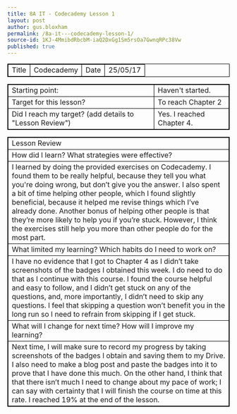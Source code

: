 ```yaml
---
title: 8A IT - Codecademy Lesson 1
layout: post
author: gus.bloxham
permalink: /8a-it---codecademy-lesson-1/
source-id: 1KJ-4MmibdRbcbM-iaQ2DxGg1Sm5rsOa7GwnqRPc38Vw
published: true
---
```


<html>
<head>
<style>
table, th, td {
    border: 1px solid black;
}
</style>
</head>
<body>

<table>
  <tr>
    <td>Title</td>
    <td>Codecademy</td>
    <td>Date</td>
    <td>25/05/17</td>
  </tr>
</table>


<table>
  <tr>
    <td>Starting point:</td>
    <td>Haven't started.</td>
  </tr>
  <tr>
    <td>Target for this lesson?</td>
    <td>To reach Chapter 2</td>
  </tr>
  <tr>
    <td>Did I reach my target? 
(add details to "Lesson Review")</td>
    <td>Yes. I reached Chapter 4.</td>
  </tr>
</table>


<table>
  <tr>
    <td>Lesson Review</td>
  </tr>
  <tr>
    <td>How did I learn? What strategies were effective? </td>
  </tr>
  <tr>
    <td>I learned by doing the provided exercises on Codecademy. I found them to be really helpful, because they tell you what you're doing wrong, but don’t give you the answer. I also spent a bit of time helping other people, which I found slightly beneficial, because it helped me revise things which I’ve already done. Another bonus of helping other people is that they’re more likely to help you if you’re stuck. However, I think the exercises still help you more than other people do for the most part.</td>
  </tr>
  <tr>
    <td>What limited my learning? Which habits do I need to work on? </td>
  </tr>
  <tr>
    <td>I have no evidence that I got to Chapter 4 as I didn’t take screenshots of the badges I obtained this week. I do need to do that as I continue with this course. I found the course helpful and easy to follow, and I didn’t get stuck on any of the questions, and, more importantly, I didn’t need to skip any questions. I feel that skipping a question won’t benefit you in the long run so I need to refrain from skipping if I get stuck.</td>
  </tr>
  <tr>
    <td>What will I change for next time? How will I improve my learning?</td>
  </tr>
  <tr>
    <td>Next time, I will make sure to record my progress by taking screenshots of the badges I obtain and saving them to my Drive. I also need to make a blog post and paste the badges into it to prove that I have done this much. On the other hand, I think that that there isn’t much I need to change about my pace of work; I can say with certainty that I will finish the course on time at this rate. I reached 19% at the end of the lesson.</td>
  </tr>
</table>

</body>
</html>
